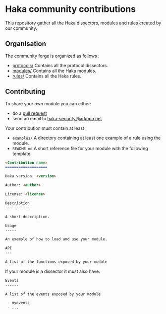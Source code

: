 Haka community contributions
============================

This repository gather all the Haka dissectors, modules and rules created by our community.

Organisation
------------

The community forge is organized as follows :

  - [protocols/](https://github.com/haka-security/contrib/protocols/) Contains all the protocol dissectors.
  - [modules/](https://github.com/haka-security/contrib/modules/) Contains all the Haka modules.
  - [rules/](https://github.com/haka-security/contrib/rules/) Contains all the Haka rules.


Contributing
------------

To share your own module you can either:

  - do a [pull request](https://github.com/haka-security/contrib/compare/)
  - send an email to haka-security@arkoon.net

Your contribution must contain at least :

  - ``examples/`` A directory containing at least one example of a rule using the module.
  - ``README.md`` A short reference file for your module with the following
    template.

```Markdown
<Contribution name>
===================

Haka version: <version>

Author: <author>

License: <license>

Description
-----------

A short description.

Usage
-----

An example of how to load and use your module.

API
---

A list of the functions exposed by your module
```

If your module is a dissector it must also have:

```Markdown
Events
------

A list of the events exposed by your module

 - myevents
 - ...
```
